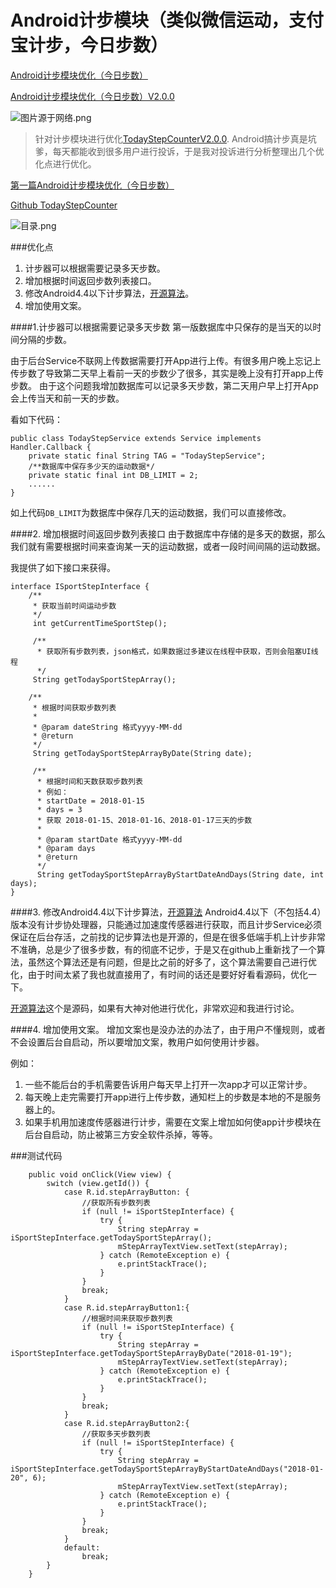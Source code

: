 # Android计步模块（类似微信运动，支付宝计步，今日步数）

[Android计步模块优化（今日步数）](http://www.jianshu.com/p/cfc2a200e46d)

[Android计步模块优化（今日步数）V2.0.0](https://www.jianshu.com/p/1b53937150ad)

![图片源于网络.png](http://upload-images.jianshu.io/upload_images/4158487-ef235914605842d1.png?imageMogr2/auto-orient/strip%7CimageView2/2/w/1240)

> 针对计步模块进行优化[TodayStepCounterV2.0.0](https://github.com/jiahongfei/TodayStepCounter).
Android搞计步真是坑爹，每天都能收到很多用户进行投诉，于是我对投诉进行分析整理出几个优化点进行优化。

[第一篇Android计步模块优化（今日步数）](https://www.jianshu.com/p/cfc2a200e46d)

[Github TodayStepCounter](https://github.com/jiahongfei/TodayStepCounter)

![目录.png](http://upload-images.jianshu.io/upload_images/4158487-7d83f4039efda845.png?imageMogr2/auto-orient/strip%7CimageView2/2/w/1240)

###优化点
1. 计步器可以根据需要记录多天步数。
2. 增加根据时间返回步数列表接口。
3. 修改Android4.4以下计步算法，[开源算法](https://github.com/finnfu/stepcount)。
4. 增加使用文案。

####1.计步器可以根据需要记录多天步数
第一版数据库中只保存的是当天的以时间分隔的步数。

由于后台Service不联网上传数据需要打开App进行上传。有很多用户晚上忘记上传步数了导致第二天早上看前一天的步数少了很多，其实是晚上没有打开app上传步数。
由于这个问题我增加数据库可以记录多天步数，第二天用户早上打开App会上传当天和前一天的步数。

看如下代码：
```
public class TodayStepService extends Service implements Handler.Callback {
    private static final String TAG = "TodayStepService";
    /**数据库中保存多少天的运动数据*/
    private static final int DB_LIMIT = 2;
    ......
}
```
如上代码`DB_LIMIT`为数据库中保存几天的运动数据，我们可以直接修改。

####2. 增加根据时间返回步数列表接口
由于数据库中存储的是多天的数据，那么我们就有需要根据时间来查询某一天的运动数据，或者一段时间间隔的运动数据。

我提供了如下接口来获得。
```
interface ISportStepInterface {
    /**
     * 获取当前时间运动步数
     */
     int getCurrentTimeSportStep();

     /**
      * 获取所有步数列表，json格式，如果数据过多建议在线程中获取，否则会阻塞UI线程
      */
     String getTodaySportStepArray();

    /**
     * 根据时间获取步数列表
     *
     * @param dateString 格式yyyy-MM-dd
     * @return
     */
     String getTodaySportStepArrayByDate(String date);

     /**
      * 根据时间和天数获取步数列表
      * 例如：
      * startDate = 2018-01-15
      * days = 3
      * 获取 2018-01-15、2018-01-16、2018-01-17三天的步数
      *
      * @param startDate 格式yyyy-MM-dd
      * @param days
      * @return
      */
      String getTodaySportStepArrayByStartDateAndDays(String date, int days);
}
```
####3. 修改Android4.4以下计步算法，[开源算法](https://github.com/finnfu/stepcount)
Android4.4以下（不包括4.4）版本没有计步协处理器，只能通过加速度传感器进行获取，而且计步Service必须保证在后台存活，之前找的记步算法也是开源的，但是在很多低端手机上计步非常不准确，总是少了很多步数，有的彻底不记步，于是又在github上重新找了一个算法，虽然这个算法还是有问题，但是比之前的好多了，这个算法需要自己进行优化，由于时间太紧了我也就直接用了，有时间的话还是要好好看看源码，优化一下。

[开源算法](https://github.com/finnfu/stepcount)这个是源码，如果有大神对他进行优化，非常欢迎和我进行讨论。

####4. 增加使用文案。
增加文案也是没办法的办法了，由于用户不懂规则，或者不会设置后台自启动，所以要增加文案，教用户如何使用计步器。

例如：

1. 一些不能后台的手机需要告诉用户每天早上打开一次app才可以正常计步。
2. 每天晚上走完需要打开app进行上传步数，通知栏上的步数是本地的不是服务器上的。
3. 如果手机用加速度传感器进行计步，需要在文案上增加如何使app计步模块在后台自启动，防止被第三方安全软件杀掉，等等。

###测试代码
```
    public void onClick(View view) {
        switch (view.getId()) {
            case R.id.stepArrayButton: {
                //获取所有步数列表
                if (null != iSportStepInterface) {
                    try {
                        String stepArray = iSportStepInterface.getTodaySportStepArray();
                        mStepArrayTextView.setText(stepArray);
                    } catch (RemoteException e) {
                        e.printStackTrace();
                    }
                }
                break;
            }
            case R.id.stepArrayButton1:{
                //根据时间来获取步数列表
                if (null != iSportStepInterface) {
                    try {
                        String stepArray = iSportStepInterface.getTodaySportStepArrayByDate("2018-01-19");
                        mStepArrayTextView.setText(stepArray);
                    } catch (RemoteException e) {
                        e.printStackTrace();
                    }
                }
                break;
            }
            case R.id.stepArrayButton2:{
                //获取多天步数列表
                if (null != iSportStepInterface) {
                    try {
                        String stepArray = iSportStepInterface.getTodaySportStepArrayByStartDateAndDays("2018-01-20", 6);
                        mStepArrayTextView.setText(stepArray);
                    } catch (RemoteException e) {
                        e.printStackTrace();
                    }
                }
                break;
            }
            default:
                break;
        }
    }
```
